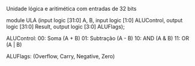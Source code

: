 Unidade lógica e aritimética com entradas de 32 bits

module ULA (input logic [31:0] A, B,
	    input logic [1:0] ALUControl,
	    output logic [31:0] Result,
	    output logic [3:0] ALUFlags);
      
ALUControl: 
  00: Soma (A + B)
  01: Subtração (A - B)
  10: AND (A & B)
  11: OR (A | B)
  
ALUFlags:
  (Overflow, Carry, Negative, Zero)
